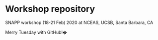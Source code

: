 # Workshop repository

SNAPP workshop (18-21 Feb) 2020 at NCEAS, UCSB, Santa Barbara, CA

Merry Tuesday with GitHub!�